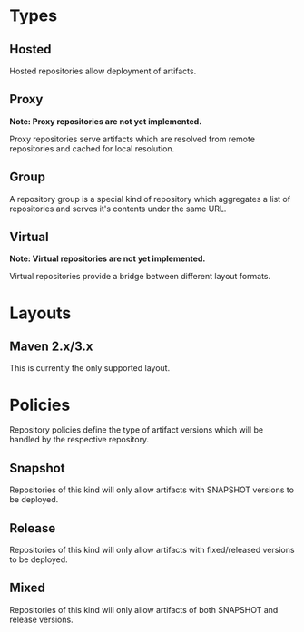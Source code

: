 # Types

## Hosted

Hosted repositories allow deployment of artifacts.

## Proxy

**Note: Proxy repositories are not yet implemented.**

Proxy repositories serve artifacts which are resolved from remote repositories and cached for local resolution.

## Group

A repository group is a special kind of repository which aggregates a list of repositories and serves it's contents under the same URL. 

## Virtual

**Note: Virtual repositories are not yet implemented.**

Virtual repositories provide a bridge between different layout formats.

# Layouts

## Maven 2.x/3.x

This is currently the only supported layout.

# Policies

Repository policies define the type of artifact versions which will be handled by the respective repository.

## Snapshot

Repositories of this kind will only allow artifacts with SNAPSHOT versions to be deployed.

## Release

Repositories of this kind will only allow artifacts with fixed/released versions to be deployed.

## Mixed

Repositories of this kind will only allow artifacts of both SNAPSHOT and release versions.